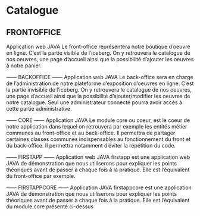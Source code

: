 # Catalogue
## **FRONTOFFICE**

Application web JAVA 
Le front-office représentera notre boutique d’oeuvre en ligne. C’est la partie visible de l’iceberg. 
On y retrouvera le catalogue de nos oeuvres, une page d’accueil ainsi que la possibilité d’ajouter 
les oeuvres à notre panier.

—— BACKOFFICE —— 
Application web JAVA 
Le back-office sera en charge de l’administration de notre plateforme d’exposition d’oeuvres en 
ligne. C’est la partie invisible de l’iceberg. On y retrouvera le catalogue de nos oeuvres, une page 
d’accueil ainsi que la possibilité d’ajouter/modifier les oeuvres de notre catalogue. Seul une 
administrateur connecté pourra avoir accès à cette partie administrative.

—— CORE —— 
Application JAVA 
Le module core ou coeur, est le coeur de notre application dans lequel on retrouvera par exemple 
les entités métier communes au front-office et au back-office. Il permettra de partager certaines 
classes communes indispensables au fonctionnement du front et du back-office. Il permettra 
notamment d’éviter la répétition du code.

—— FIRSTAPP —— 
Application web JAVA 
firstapp est une application web JAVA de démonstration que nous utiliserons pour expliquer les 
points théoriques avant de passer à chaque fois à la pratique. Elle est l’équivalent du front-office 
par exemple.

—— FIRSTAPPCORE —— 
Application JAVA 
firstappcore est une application JAVA de démonstration que nous utiliserons pour expliquer les 
points théoriques avant de passer à chaque fois à la pratique. Elle est l’équivalent du module core 
présenté ci-dessus
